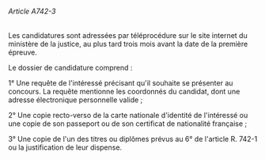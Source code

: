 ###### Article A742-3

Les candidatures sont adressées par téléprocédure sur le site internet du ministère de la justice, au plus tard trois mois avant la date de la première épreuve.

Le dossier de candidature comprend :

1° Une requête de l'intéressé précisant qu'il souhaite se présenter au concours. La requête mentionne les coordonnés du candidat, dont une adresse électronique personnelle valide ;

2° Une copie recto-verso de la carte nationale d'identité de l'intéressé ou une copie de son passeport ou de son certificat de nationalité française ;

3° Une copie de l'un des titres ou diplômes prévus au 6° de l'article R. 742-1 ou la justification de leur dispense.

